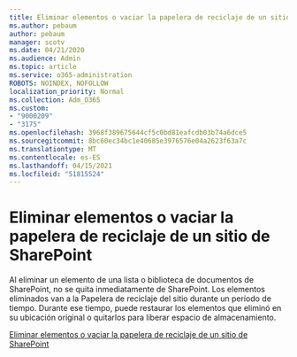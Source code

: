 ```yaml
---
title: Eliminar elementos o vaciar la papelera de reciclaje de un sitio de SharePoint
ms.author: pebaum
author: pebaum
manager: scotv
ms.date: 04/21/2020
ms.audience: Admin
ms.topic: article
ms.service: o365-administration
ROBOTS: NOINDEX, NOFOLLOW
localization_priority: Normal
ms.collection: Adm_O365
ms.custom:
- "9000209"
- "3175"
ms.openlocfilehash: 3968f389675644cf5c0bd81eafcdb03b74a6dce5
ms.sourcegitcommit: 8bc60ec34bc1e40685e3976576e04a2623f63a7c
ms.translationtype: MT
ms.contentlocale: es-ES
ms.lasthandoff: 04/15/2021
ms.locfileid: "51815524"
---
```

# <a name="delete-items-or-empty-the-recycle-bin-of-a-sharepoint-site"></a>Eliminar elementos o vaciar la papelera de reciclaje de un sitio de SharePoint 

Al eliminar un elemento de una lista o biblioteca de documentos de SharePoint, no se quita inmediatamente de SharePoint. Los elementos eliminados van a la Papelera de reciclaje del sitio durante un período de tiempo. Durante ese tiempo, puede restaurar los elementos que eliminó en su ubicación original o quitarlos para liberar espacio de almacenamiento.

[Eliminar elementos o vaciar la papelera de reciclaje de un sitio de SharePoint](https://support.office.com/article/2e713599-d13e-40d6-96dc-66f0a366f74e)